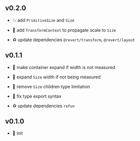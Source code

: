 ## v0.2.0

* 💥 add `PrimitiveSize` and `Size`

* 🌱 add `TransformContext` to propagate scale to `Size`

* ♻️ update dependencies `@revert/transform`, `@revert/layout`

## v0.1.1

* 🐞 make container expand if width is not measured

* 🐞 expand `Size` width if not being measured

* 🐞 remove `Size` children type limitation

* 🐞 fix type export syntax

* ♻️ update dependencies `refun`

## v0.1.0

* 🐣 init
